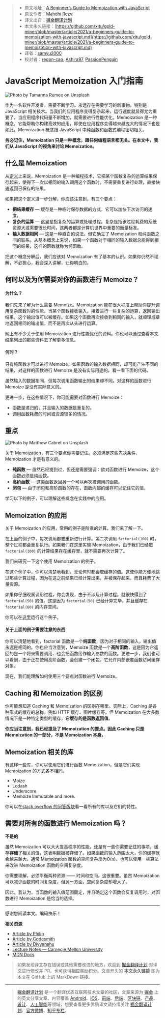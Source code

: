 > * 原文地址：[A Beginner’s Guide to Memoization with JavaScript](https://blog.bitsrc.io/a-beginners-guide-to-memoization-with-javascript-59d9c818f4c8)
> * 原文作者：[Mahdhi Rezvi](https://medium.com/@mahdhirezvi)
> * 译文出自：[掘金翻译计划](https://github.com/xitu/gold-miner)
> * 本文永久链接：[https://github.com/xitu/gold-miner/blob/master/article/2021/a-beginners-guide-to-memoization-with-javascript.md](https://github.com/xitu/gold-miner/blob/master/article/2021/a-beginners-guide-to-memoization-with-javascript.md)
> * 译者：[samyu2000](https://github.com/samyu2000)
> * 校对者：[regon-cao](https://github.com/regon-cao), [Ashira97](https://github.com/Ashira97), [PassionPenguin](https://github.com/PassionPenguin)

# JavaScript Memoization 入门指南

![Photo by [Tamanna Rumee](https://unsplash.com/@tamanna_rumee?utm_source=medium&utm_medium=referral) on [Unsplash](https://unsplash.com?utm_source=medium&utm_medium=referral)](../images/a-beginners-guide-to-memoization-with-javascript.md-0*ppVRXfrCk7iBldw8)

作为一名软件开发者，需要不断学习。永远存在需要学习的新事物，特别是 JavaScript 相关技术。当我们的应用程序变得复杂起来，运行速度就显得尤为重要了。当应用程序代码量不断增加，就需要进行性能优化。Memoization 是一种概念，它能帮助你构建高效的应用，即使在应用程序变得越来越庞大的情况下也是如此。Memoization 概念跟 JavaScript 中纯函数和函数式编程密切相关。

**务必记住，Memoization 只是一种概念，跟任何编程语言都无关。在本文中，我们从 JavaScript 的视角来讨论 Memoization。**

## 什么是 Memoization

从[定义](https://www.cs.cmu.edu/~rwh/introsml/techniques/memoization.htm)上来说，Memoization 是一种编程技术，它把某个函数复杂的运算结果保存起来，使得下一次以相同的输入调用这个函数时，不需要重复进行处理，直接快速返回已保存的结果。

如果把这个定义进一步分解，你应该注意到，有三个要点：

* **把结果缓存** — 缓存是一种临时保存数据的方式，它可以加快下次访问的速度。
* **复杂的运算** — 这里是指复杂的运算或处理过程。复杂是指该过程耗费的系统资源大或需要很长时间，这两者都是计算机世界中重要的衡量标准。
* **输入数据相同** — 这是一种直白的说法。但它确立了 Memoization 和纯函数之间的联系。从基本概念上来说，如果一个函数对于相同的输入数据总能得到相同的结果，这样的函数就称为纯函数。

把这个概念分解后，我们应该对 Memoization 有了基本的认识。如果你仍然不理解，不必担心，我会深入讲解，让你明白的。

## 何时以及为何需要对你的函数进行 Memoize？

#### 为什么？

我们先来了解为什么需要 Memoize。Memoization 能在很大程度上帮助你提升调用复杂函数时的性能。当某个函数接收输入，接着进行一些复杂的运算，返回输出结果，这个输出值可以被缓存。如果这个函数再次接收到相同的输入，就顺理成章地返回相同的输出值，而不是再次从头进行运算。

网上有不少关于使用 Memoization 进行性能优化的资料。你也可以通过查看本文结尾列出的那些资料去了解更多信息。

#### 何时？

只有纯函数才可以进行 Memoize。如果函数的输入数据相同，却可能产生不同的结果，对这样的函数进行 Memoize 是没有实际用途的。看一看下面的代码。

虽然输入的数据相同，但每次调用函数输出的结果却不同。对这样的函数进行 Memoize 是没有实际意义的。

更进一步，在这些情况下，你可能需要对函数进行 Memoize：

* 函数是递归的，并且输入的数据是重复的。
* 调用函数耗费的时间或资源较多的情况。

## 重点

![Photo by [Matthew Cabret](https://unsplash.com/@majinmdub?utm_source=medium&utm_medium=referral) on [Unsplash](https://unsplash.com?utm_source=medium&utm_medium=referral)](../images/a-beginners-guide-to-memoization-with-javascript.md-0*m5L_0XBWVSlIUumn.jpeg)

关于 Memoization，有三个要点你需要记住。必须满足这些先决条件，Memoization 才是有意义的。

* **纯函数** — 虽然已经提到过，但还是需要强调：欲对函数进行 Memoize，这个函数必须是纯函数。
* **高阶函数** — 这类函数返回另一个可以再次被调用的函数。
* **闭包** — 由于闭包和高阶函数的存在，函数内部的缓存可以记住它的值。

学习以下的例子，可以理解这些概念在实践中的应用。

## Memoization 的应用

关于 Memoization 的应用，常用的例子是阶乘的计算。我们来了解一下。

在上面的例子中，每次调用都要重新进行计算。第二次调用 `factorial(100)` 时，整个过程都会重复执行。如果我们在这里实施 Memoization，由于我们已经把 `factorial(100)` 的计算结果存在缓存里，就不需要再次计算了。

我们来研究一下这个使用 Memoization 的例子。

在这个例子中，你可以清楚地看到，无论何时都会取缓存的值。这使你能方便地跳过那些计算过程，因为在这之前结果已经计算出来，并被保存起来，而且耗费了大量资源。

如果你仔细观察调用过程，你会发现，由于不涉及计算过程，就很快得到了 `factorial(50)` 的值。这是因为 `factorial(50)` 已经计算完毕，并且缓存在 `factorial(60)` 的内存空间。

你可以在[这里](https://jsfiddle.net/2u7rofyp/1/)运行这个例子。

#### 关于上面的例子需要注意的东西

你可以清楚地看到，factorial 函数是一个**纯函数**，因为对于相同的输入，输出值永远是相同的。你也应当注意到，Memoize 函数是一个**高阶函数**，这是因为它返回的是一个将来需要调用、也会把函数用作输入参数的函数。更进一步，我们也可以看到，由于正在使用高阶函数，会创建一个闭包，它允许内部嵌套函数访问缓存对象。

现在，我们能理解如何使用三个要点对函数进行 Memoize。

## Caching 和 Memoization 的区别

你可能想知道 Caching 和 Memoization 的区别在哪里。实际上，Caching 是各种形式的缓存的总称，例如 HTTP 缓存、图片缓存等。但 Memoization 在大多数情况下是一种特定类型的缓存，**它缓存的是函数返回值**。

**你应当注意到，我已经提及了 Memoization 的要点。因此 Caching 只是 Memoization 的一部分，不是 Memoization 本身。**

## Memoization 相关的库

有这样一些库，你可以使用它们进行函数 Memoization，但是它们实现 Memoization 的方式各不相同。

* Moize
* Lodash
* Underscore
* Memoize Immutable and more.

你可以在[stack overflow 的问答版块](https://stackoverflow.com/a/61402805)看一看所有的库以及它们的特性。

## 需要对所有的函数进行 Memoization 吗？

**不是的**

虽然 Memoization 可以大大提高程序的性能，还是有一些你需要记住的事项。缓存**存储**了相关的值，这表明数据被存储了。如果函数的输入范围太大，你的缓存就会越来越大。通常 Memoization 函数的空间复杂度为O(n)。也可以使用一些算法来改进 Memoization 函数的空间复杂度。

你需要理解，必须平衡两种资源 —— 时间和空间，这很重要。虽然 Memoization 可以减少函数的时间复杂度，但另一方面，空间复杂度却增大了。

因此，我认为，当函数的输入值范围固定，并且确定这个函数会反复调用时，对函数进行 Memoization 是恰当的选择。

----

感谢您阅读本文。编码快乐！

**相关资源**

- [Article by Philip](https://scotch.io/tutorials/understanding-memoization-in-javascript)
- [Article by Codesmith](https://codeburst.io/understanding-memoization-in-3-minutes-2e58daf33a19)
- [Article by Divyanshu](https://www.freecodecamp.org/news/understanding-memoize-in-javascript-51d07d19430e/)
- [Lecture Notes — Carnegie Mellon University](https://www.cs.cmu.edu/~rwh/introsml/techniques/memoization.htm)
- [MDN Docs](https://developer.mozilla.org/en-US/docs/Web/JavaScript/Closures)

> 如果发现译文存在错误或其他需要改进的地方，欢迎到 [掘金翻译计划](https://github.com/xitu/gold-miner) 对译文进行修改并 PR，也可获得相应奖励积分。文章开头的 **本文永久链接** 即为本文在 GitHub 上的 MarkDown 链接。

---

> [掘金翻译计划](https://github.com/xitu/gold-miner) 是一个翻译优质互联网技术文章的社区，文章来源为 [掘金](https://juejin.im) 上的英文分享文章。内容覆盖 [Android](https://github.com/xitu/gold-miner#android)、[iOS](https://github.com/xitu/gold-miner#ios)、[前端](https://github.com/xitu/gold-miner#前端)、[后端](https://github.com/xitu/gold-miner#后端)、[区块链](https://github.com/xitu/gold-miner#区块链)、[产品](https://github.com/xitu/gold-miner#产品)、[设计](https://github.com/xitu/gold-miner#设计)、[人工智能](https://github.com/xitu/gold-miner#人工智能)等领域，想要查看更多优质译文请持续关注 [掘金翻译计划](https://github.com/xitu/gold-miner)、[官方微博](http://weibo.com/juejinfanyi)、[知乎专栏](https://zhuanlan.zhihu.com/juejinfanyi)。
